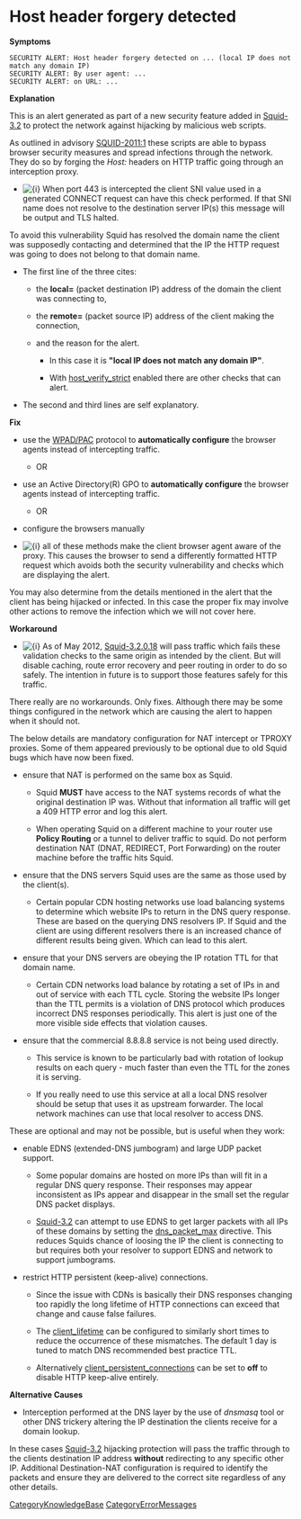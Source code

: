 # Host header forgery detected

**Symptoms**

    SECURITY ALERT: Host header forgery detected on ... (local IP does not match any domain IP)
    SECURITY ALERT: By user agent: ...
    SECURITY ALERT: on URL: ...

**Explanation**

This is an alert generated as part of a new security feature added in
[Squid-3.2](https://wiki.squid-cache.org/action/show/KnowledgeBase/HostHeaderForgery/Squid-3.2#)
to protect the network against hijacking by malicious web scripts.

As outlined in advisory
[SQUID-2011:1](http://www.squid-cache.org/Advisories/SQUID-2011_1.txt)
these scripts are able to bypass browser security measures and spread
infections through the network. They do so by forging the *Host:*
headers on HTTP traffic going through an interception proxy.

  - ![{i}](https://wiki.squid-cache.org/wiki/squidtheme/img/icon-info.png)
    When port 443 is intercepted the client SNI value used in a
    generated CONNECT request can have this check performed. If that SNI
    name does not resolve to the destination server IP(s) this message
    will be output and TLS halted.

To avoid this vulnerability Squid has resolved the domain name the
client was supposedly contacting and determined that the IP the HTTP
request was going to does not belong to that domain name.

  - The first line of the three cites:
    
      - the **local=** (packet destination IP) address of the domain the
        client was connecting to,
    
      - the **remote=** (packet source IP) address of the client making
        the connection,
    
      - and the reason for the alert.
        
          - In this case it is **"local IP does not match any domain
            IP"**.
        
          - With
            [host\_verify\_strict](http://www.squid-cache.org/Doc/config/host_verify_strict#)
            enabled there are other checks that can alert.

  - The second and third lines are self explanatory.

**Fix**

  - use the
    [WPAD/PAC](https://wiki.squid-cache.org/action/show/KnowledgeBase/HostHeaderForgery/SquidFaq/ConfiguringBrowsers#Fully_Automatic_Configuration)
    protocol to **automatically configure** the browser agents instead
    of intercepting traffic.
    
      - OR

  - use an Active Directory(R) GPO to **automatically configure** the
    browser agents instead of intercepting traffic.
    
      - OR

  - configure the browsers manually

  - ![{i}](https://wiki.squid-cache.org/wiki/squidtheme/img/icon-info.png)
    all of these methods make the client browser agent aware of the
    proxy. This causes the browser to send a differently formatted HTTP
    request which avoids both the security vulnerability and checks
    which are displaying the alert.

You may also determine from the details mentioned in the alert that the
client has being hijacked or infected. In this case the proper fix may
involve other actions to remove the infection which we will not cover
here.

**Workaround**

  - ![{i}](https://wiki.squid-cache.org/wiki/squidtheme/img/icon-info.png)
    As of May 2012,
    [Squid-3.2.0.18](https://wiki.squid-cache.org/action/show/KnowledgeBase/HostHeaderForgery/Squid-3.2#)
    will pass traffic which fails these validation checks to the same
    origin as intended by the client. But will disable caching, route
    error recovery and peer routing in order to do so safely. The
    intention in future is to support those features safely for this
    traffic.

There really are no workarounds. Only fixes. Although there may be some
things configured in the network which are causing the alert to happen
when it should not.

The below details are mandatory configuration for NAT intercept or
TPROXY proxies. Some of them appeared previously to be optional due to
old Squid bugs which have now been fixed.

  - ensure that NAT is performed on the same box as Squid.
    
      - Squid **MUST** have access to the NAT systems records of what
        the original destination IP was. Without that information all
        traffic will get a 409 HTTP error and log this alert.
    
      - When operating Squid on a different machine to your router use
        **Policy Routing** or a tunnel to deliver traffic to squid. Do
        not perform destination NAT (DNAT, REDIRECT, Port Forwarding) on
        the router machine before the traffic hits Squid.

  - ensure that the DNS servers Squid uses are the same as those used by
    the client(s).
    
      - Certain popular CDN hosting networks use load balancing systems
        to determine which website IPs to return in the DNS query
        response. These are based on the querying DNS resolvers IP. If
        Squid and the client are using different resolvers there is an
        increased chance of different results being given. Which can
        lead to this alert.

  - ensure that your DNS servers are obeying the IP rotation TTL for
    that domain name.
    
      - Certain CDN networks load balance by rotating a set of IPs in
        and out of service with each TTL cycle. Storing the website IPs
        longer than the TTL permits is a violation of DNS protocol which
        produces incorrect DNS responses periodically. This alert is
        just one of the more visible side effects that violation causes.

  - ensure that the commercial 8.8.8.8 service is not being used
    directly.
    
      - This service is known to be particularly bad with rotation of
        lookup results on each query - much faster than even the TTL for
        the zones it is serving.
    
      - If you really need to use this service at all a local DNS
        resolver should be setup that uses it as upstream forwarder. The
        local network machines can use that local resolver to access
        DNS.

These are optional and may not be possible, but is useful when they
work:

  - enable EDNS (extended-DNS jumbogram) and large UDP packet support.
    
      - Some popular domains are hosted on more IPs than will fit in a
        regular DNS query response. Their responses may appear
        inconsistent as IPs appear and disappear in the small set the
        regular DNS packet displays.
    
      - [Squid-3.2](https://wiki.squid-cache.org/action/show/KnowledgeBase/HostHeaderForgery/Squid-3.2#)
        can attempt to use EDNS to get larger packets with all IPs of
        these domains by setting the
        [dns\_packet\_max](http://www.squid-cache.org/Doc/config/dns_packet_max#)
        directive. This reduces Squids chance of loosing the IP the
        client is connecting to but requires both your resolver to
        support EDNS and network to support jumbograms.

  - restrict HTTP persistent (keep-alive) connections.
    
      - Since the issue with CDNs is basically their DNS responses
        changing too rapidly the long lifetime of HTTP connections can
        exceed that change and cause false failures.
    
      - The
        [client\_lifetime](http://www.squid-cache.org/Doc/config/client_lifetime#)
        can be configured to similarly short times to reduce the
        occurrence of these mismatches. The default 1 day is tuned to
        match DNS recommended best practice TTL.
    
      - Alternatively
        [client\_persistent\_connections](http://www.squid-cache.org/Doc/config/client_persistent_connections#)
        can be set to **off** to disable HTTP keep-alive entirely.

**Alternative Causes**

  - Interception performed at the DNS layer by the use of *dnsmasq* tool
    or other DNS trickery altering the IP destination the clients
    receive for a domain lookup.

In these cases
[Squid-3.2](https://wiki.squid-cache.org/action/show/KnowledgeBase/HostHeaderForgery/Squid-3.2#)
hijacking protection will pass the traffic through to the clients
destination IP address **without** redirecting to any specific other IP.
Additional Destination-NAT configuration is required to identify the
packets and ensure they are delivered to the correct site regardless of
any other details.

[CategoryKnowledgeBase](https://wiki.squid-cache.org/action/show/KnowledgeBase/HostHeaderForgery/CategoryKnowledgeBase#)
[CategoryErrorMessages](https://wiki.squid-cache.org/action/show/KnowledgeBase/HostHeaderForgery/CategoryErrorMessages#)
